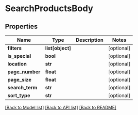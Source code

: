 # SearchProductsBody

## Properties
Name | Type | Description | Notes
------------ | ------------- | ------------- | -------------
**filters** | **list[object]** |  | [optional] 
**is_special** | **bool** |  | [optional] 
**location** | **str** |  | [optional] 
**page_number** | **float** |  | [optional] 
**page_size** | **float** |  | [optional] 
**search_term** | **str** |  | [optional] 
**sort_type** | **str** |  | [optional] 

[[Back to Model list]](../README.md#documentation-for-models) [[Back to API list]](../README.md#documentation-for-api-endpoints) [[Back to README]](../README.md)

